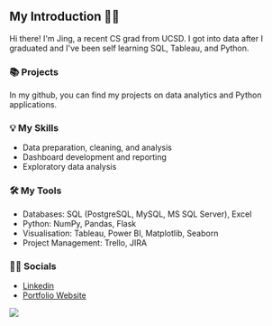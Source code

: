 ## My Introduction 👋🏻

Hi there! I'm Jing, a recent CS grad from UCSD. I got into data after I graduated and I've been self learning SQL, Tableau, and Python.

### 📚 Projects
In my github, you can find my projects on data analytics and Python applications.

### 💡 My Skills
- Data preparation, cleaning, and analysis
- Dashboard development and reporting
- Exploratory data analysis

### 🛠️ My Tools
- Databases: SQL (PostgreSQL, MySQL, MS SQL Server), Excel
- Python: NumPy, Pandas, Flask
- Visualisation: Tableau, Power BI, Matplotlib, Seaborn
- Project Management: Trello, JIRA

### 🤝🏻 Socials
- [Linkedin](https://www.linkedin.com/in/jing3li/)
- [Portfolio Website](https://j3li.github.io/)



![](https://komarev.com/ghpvc/?username=j3li&color=dcd0ff&style=flat-square&label=PROFILE+VIEWS)
